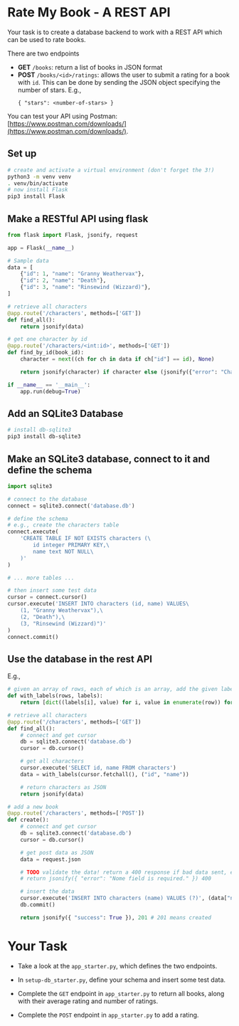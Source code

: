 # Rate My Book - A REST API

Your task is to create a database backend to work with a REST API which can be used to rate books.

There are two endpoints

- **GET**  `/books`: return a list of books in JSON format
- **POST** `/books/<id>/ratings`: allows the user to submit a rating for a book with `id`. This can be done by sending
  the JSON object specifying the number of stars. E.g.,
  ```
  { "stars": <number-of-stars> }
  ```

You can test your API using Postman: [https://www.postman.com/downloads/](https://www.postman.com/downloads/).

## Set up

```bash
# create and activate a virtual environment (don't forget the 3!)
python3 -m venv venv
. venv/bin/activate
# now install Flask
pip3 install Flask
```

## Make a RESTful API using flask

```python
from flask import Flask, jsonify, request

app = Flask(__name__)

# Sample data
data = [
    {"id": 1, "name": "Granny Weathervax"},
    {"id": 2, "name": "Death"},
    {"id": 3, "name": "Rinsewind (Wizzard)"},
]

# retrieve all characters
@app.route('/characters', methods=['GET'])
def find_all():
    return jsonify(data)

# get one character by id
@app.route('/characters/<int:id>', methods=['GET'])
def find_by_id(book_id):
    character = next((ch for ch in data if ch["id"] == id), None)

    return jsonify(character) if character else (jsonify({"error": "Character not found"}), 404)

if __name__ == '__main__':
    app.run(debug=True)
```
## Add an SQLite3 Database

```bash
# install db-sqlite3
pip3 install db-sqlite3
```

## Make an SQLite3 database, connect to it and define the schema

```python
import sqlite3

# connect to the database
connect = sqlite3.connect('database.db')

# define the schema
# e.g., create the characters table
connect.execute(
    'CREATE TABLE IF NOT EXISTS characters (\
        id integer PRIMARY KEY,\
        name text NOT NULL\
    )'
)

# ... more tables ...

# then insert some test data
cursor = connect.cursor()
cursor.execute('INSERT INTO characters (id, name) VALUES\
    (1, "Granny Weathervax"),\
    (2, "Death"),\
    (3, "Rinsewind (Wizzard)")'
)
connect.commit()
```

## Use the database in the rest API

E.g.,
```python
# given an array of rows, each of which is an array, add the given labels to each row
def with_labels(rows, labels):
    return [dict((labels[i], value) for i, value in enumerate(row)) for row in rows]

# retrieve all characters
@app.route('/characters', methods=['GET'])
def find_all():
    # connect and get cursor
    db = sqlite3.connect('database.db')
    cursor = db.cursor()

    # get all characters
    cursor.execute('SELECT id, name FROM characters')
    data = with_labels(cursor.fetchall(), ("id", "name"))

    # return characters as JSON
    return jsonify(data)

# add a new book
@app.route('/characters', methods=['POST'])
def create():
    # connect and get cursor
    db = sqlite3.connect('database.db')
    cursor = db.cursor()

    # get post data as JSON
    data = request.json

    # TODO validate the data! return a 400 response if bad data sent, e.g.,
    # return jsonify({ "error": "Nome field is required." }) 400

    # insert the data
    cursor.execute('INSERT INTO characters (name) VALUES (?)', (data["name"]))
    db.commit()

    return jsonify({ "success": True }), 201 # 201 means created
```

# Your Task

- Take a look at the `app_starter.py`, which defines the two endpoints.

- In `setup-db_starter.py`, define your schema and insert some test data.

- Complete the `GET` endpoint in `app_starter.py` to return all books, along with their average rating and number of
  ratings.

- Complete the `POST` endpoint in `app_starter.py` to add a rating.

